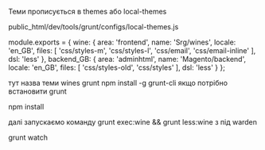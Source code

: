 Теми прописується в themes або local-themes 

public_html/dev/tools/grunt/configs/local-themes.js

module.exports = {
    wine: {
        area: 'frontend',
        name: 'Srg/wines',
        locale: 'en_GB',
        files: [
            'css/styles-m',
            'css/styles-l',
            'css/email',
            'css/email-inline'
        ],
        dsl: 'less'
    },
    backend_GB: {
        area: 'adminhtml',
        name: 'Magento/backend',
        locale: 'en_GB',
        files: [
            'css/styles-old',
            'css/styles'
        ],
        dsl: 'less'
    }
};

тут назва теми wines 
grunt 
npm install -g grunt-cli якщо потрібно встановити grunt 

npm install

далі запускаємо команду grunt exec:wine && grunt less:wine  з під warden

grunt watch
